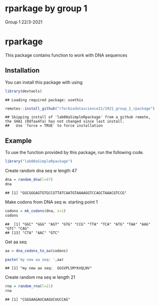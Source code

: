 rparkage by group 1
================
Group 1
22/3-2021

# rparkage

This package contains function to work with DNA sequences

## Installation

You can install this package with using

``` r
library(devtools)
```

    ## Loading required package: usethis

``` r
remotes::install_github("rforbiodatascience21/2021_group_1_rpackage")
```

    ## Skipping install of 'lab08aSimpleRpackage' from a github remote, the SHA1 (0dfaa4fa) has not changed since last install.
    ##   Use `force = TRUE` to force installation

## Example

To use the function provided by this package, run the following code.

``` r
library("lab08aSimpleRpackage")
```

Create random dna seq w length 47

``` r
dna = random_dna(l=47)
dna
```

    ## [1] "GGCGGGAGTGTGCCGTTATCAATGTAAAAGGTCCAGCTAAACGTCCG"

Make codons from DNA seq w. starting point 1

``` r
codons = mk_codons(dna, s=1)
codons
```

    ##  [1] "GGC" "GGG" "AGT" "GTG" "CCG" "TTA" "TCA" "ATG" "TAA" "AAG" "GTC" "CAG"
    ## [13] "CTA" "AAC" "GTC"

Get aa seq

``` r
aa = dna_codons_to_aa(codons)

paste('my new aa seq: ',aa)
```

    ## [1] "my new aa seq:  GGSVPLSM*KVQLNV"

Create random rna seq w length 21

``` r
rna = random_rna(l=21)
rna
```

    ## [1] "CGGGAAGAUCAAGUCUUCCAG"
